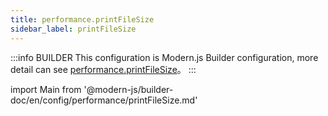 ```yaml
---
title: performance.printFileSize
sidebar_label: printFileSize
---
```


:::info BUILDER
This configuration is Modern.js Builder configuration, more detail can see [performance.printFileSize](https://modernjs.dev/builder/zh/api/config-performance.html#performance-printfilesize)。
:::

import Main from '@modern-js/builder-doc/en/config/performance/printFileSize.md'

<Main />
